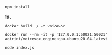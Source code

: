 ```
npm install
```
後、

```
docker build ./ -t voicevox
```

```
docker run --rm -it -p '127.0.0.1:50021:50021' aoirint/voicevox_engine:cpu-ubuntu20.04-latest
```

```
node index.js
```
